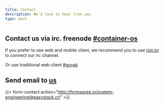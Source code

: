 ```yaml
---
title: Contact
description: We'd love to hear from you
type: post
---
```


## Contact us via irc. freenode [#container-os](https://riot.im/app/#/room/#freenode_#container-os:matrix.org/$1515419174862366CgWSB:matrix.org)

If you prefer to use web and mobile client, we recommend you to use [riot.im](https://riot.im/app/#/room/#freenode_#container-os:matrix.org/$1515419174862366CgWSB:matrix.org) to connect our irc channel.

Or use traditional web client [#goyak](http://webchat.freenode.net/?channels=goyak)

## Send email to [us](mailto:system-engineering@easystack.cn)

{{< form-contact action="http://formspree.io/system-engineering@easystack.cn" >}}
